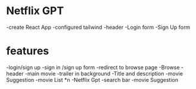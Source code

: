 # Netflix GPT

-create React App
-configured tailwind
-header
-Login form
-Sign Up form



# features
-login/sign up
    -sign in /sign up form
    -redirect to browse page
-Browse
    -header
    -main movie
       -trailer in background
       -Title and description
       -movie Suggestion
         -movie List *n
-Netflix Gpt
        -search bar
        -movie Suggestion


